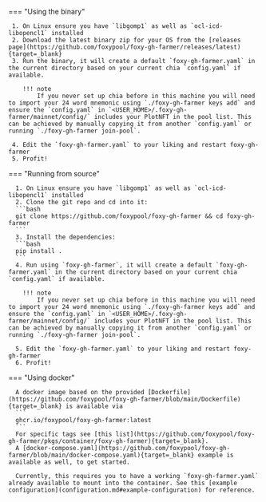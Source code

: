 === "Using the binary"

     1. On Linux ensure you have `libgomp1` as well as `ocl-icd-libopencl1` installed
     2. Download the latest binary zip for your OS from the [releases page](https://github.com/foxypool/foxy-gh-farmer/releases/latest){target=_blank}
     3. Run the binary, it will create a default `foxy-gh-farmer.yaml` in the current directory based on your current chia `config.yaml` if available.

        !!! note
            If you never set up chia before in this machine you will need to import your 24 word mnemonic using `./foxy-gh-farmer keys add` and ensure the `config.yaml` in `<USER_HOME>/.foxy-gh-farmer/mainnet/config/` includes your PlotNFT in the pool list. This can be achieved by manually copying it from another `config.yaml` or running `./foxy-gh-farmer join-pool`.

     4. Edit the `foxy-gh-farmer.yaml` to your liking and restart foxy-gh-farmer
     5. Profit!

=== "Running from source"

      1. On Linux ensure you have `libgomp1` as well as `ocl-icd-libopencl1` installed
      2. Clone the git repo and cd into it: 
      ```bash
      git clone https://github.com/foxypool/foxy-gh-farmer && cd foxy-gh-farmer
      ```
      3. Install the dependencies: 
      ```bash
      pip install .
      ```
      4. Run using `foxy-gh-farmer`, it will create a default `foxy-gh-farmer.yaml` in the current directory based on your current chia `config.yaml` if available.

        !!! note
            If you never set up chia before in this machine you will need to import your 24 word mnemonic using `./foxy-gh-farmer keys add` and ensure the `config.yaml` in `<USER_HOME>/.foxy-gh-farmer/mainnet/config/` includes your PlotNFT in the pool list. This can be achieved by manually copying it from another `config.yaml` or running `./foxy-gh-farmer join-pool`.

      5. Edit the `foxy-gh-farmer.yaml` to your liking and restart foxy-gh-farmer
      6. Profit!

=== "Using docker"

      A docker image based on the provided [Dockerfile](https://github.com/foxypool/foxy-gh-farmer/blob/main/Dockerfile){target=_blank} is available via
      ```
      ghcr.io/foxypool/foxy-gh-farmer:latest
      ```
      For specific tags see [this list](https://github.com/foxypool/foxy-gh-farmer/pkgs/container/foxy-gh-farmer){target=_blank}.
      A [docker-compose.yaml](https://github.com/foxypool/foxy-gh-farmer/blob/main/docker-compose.yaml){target=_blank} example is available as well, to get started.

      Currently, this requires you to have a working `foxy-gh-farmer.yaml` already available to mount into the container. See this [example configuration](configuration.md#example-configuration) for reference.
